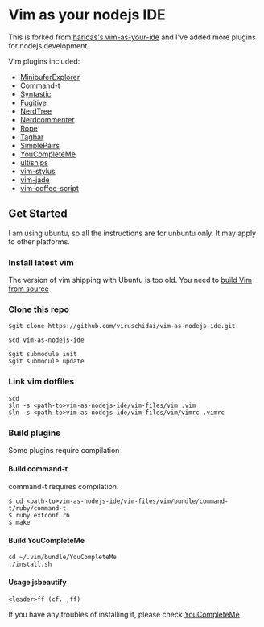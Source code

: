 # Vim as your nodejs IDE

This is forked from [haridas's vim-as-your-ide](https://github.com/haridas/Dotfiles) 
and I've added more plugins for nodejs development

Vim plugins included:

* [MinibuferExplorer](https://github.com/fholgado/minibufexpl.vim.git)
* [Command-t](https://github.com/wincent/Command-T)
* [Syntastic](https://github.com/scrooloose/syntastic.git)
* [Fugitive](https://github.com/tpope/vim-fugitive.git)
* [NerdTree](https://github.com/scrooloose/nerdtree.git)
* [Nerdcommenter](https://github.com/scrooloose/nerdcommenter.git)
* [Rope](https://github.com/klen/rope-vim.git)
* [Tagbar](https://github.com/majutsushi/tagbar.git)
* [SimplePairs](https://github.com/vim-scripts/simple-pairs.git)
* [YouCompleteMe](https://github.com/Valloric/YouCompleteMe.git)
* [ultisnips](https://github.com/SirVer/ultisnips.git)
* [vim-stylus](https://github.com/wavded/vim-stylus.git)
* [vim-jade](https://github.com/digitaltoad/vim-jade.git)
* [vim-coffee-script](https://github.com/kchmck/vim-coffee-script.git)



## Get Started
I am using ubuntu, so all the instructions are for unbuntu only. It may apply to other platforms.

### Install latest vim
The version of vim shipping with Ubuntu is too old. You need to [build Vim from source](https://github.com/Valloric/YouCompleteMe/wiki/Building-Vim-from-source) 

### Clone this repo
```
$git clone https://github.com/viruschidai/vim-as-nodejs-ide.git

$cd vim-as-nodejs-ide

$git submodule init
$git submodule update
```

### Link vim dotfiles
```
$cd
$ln -s <path-to>vim-as-nodejs-ide/vim-files/vim .vim
$ln -s <path-to>vim-as-nodejs-ide/vim-files/vim/vimrc .vimrc
```
### Build plugins
Some plugins require compilation

#### Build command-t
command-t requires compilation. 
```
$ cd <path-to>vim-as-nodejs-ide/vim-files/vim/bundle/command-t/ruby/command-t
$ ruby extconf.rb
$ make
```
#### Build YouCompleteMe
```
cd ~/.vim/bundle/YouCompleteMe
./install.sh
```
#### Usage jsbeautify
```
<leader>ff (cf. ,ff)
```
If you have any troubles of installing it, please check [YouCompleteMe](https://github.com/Valloric/YouCompleteMe)
